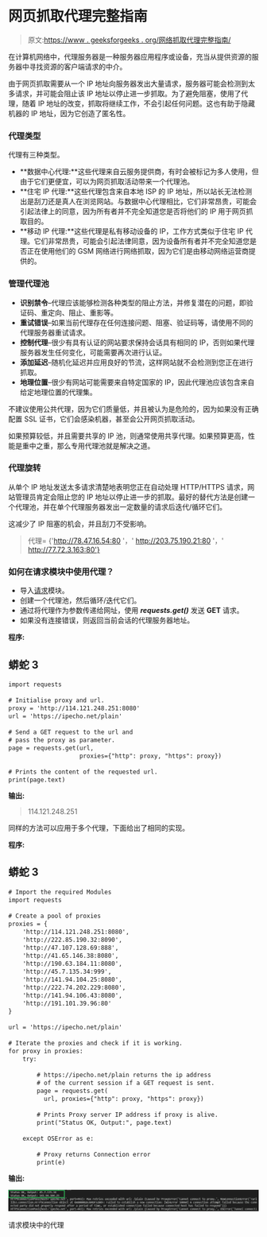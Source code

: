 # 网页抓取代理完整指南

> 原文:[https://www . geeksforgeeks . org/网络抓取代理完整指南/](https://www.geeksforgeeks.org/the-complete-guide-to-proxies-for-web-scraping/)

在计算机网络中，代理服务器是一种服务器应用程序或设备，充当从提供资源的服务器中寻找资源的客户端请求的中介。

由于网页抓取需要从一个 IP 地址向服务器发出大量请求，服务器可能会检测到太多请求，并可能会阻止该 IP 地址以停止进一步抓取。为了避免阻塞，使用了代理，随着 IP 地址的改变，抓取将继续工作，不会引起任何问题。这也有助于隐藏机器的 IP 地址，因为它创造了匿名性。

### 代理类型

代理有三种类型。

*   **数据中心代理:**这些代理来自云服务提供商，有时会被标记为多人使用，但由于它们更便宜，可以为网页抓取活动带来一个代理池。
*   **住宅 IP 代理:**这些代理包含来自本地 ISP 的 IP 地址，所以站长无法检测出是刮刀还是真人在浏览网站。与数据中心代理相比，它们非常昂贵，可能会引起法律上的同意，因为所有者并不完全知道您是否将他们的 IP 用于网页抓取目的。
*   **移动 IP 代理:**这些代理是私有移动设备的 IP，工作方式类似于住宅 IP 代理。它们非常昂贵，可能会引起法律同意，因为设备所有者并不完全知道您是否正在使用他们的 GSM 网络进行网络抓取，因为它们是由移动网络运营商提供的。

### 管理代理池

*   **识别禁令**–代理应该能够检测各种类型的阻止方法，并修复潜在的问题，即验证码、重定向、阻止、重影等。
*   **重试错误**–如果当前代理存在任何连接问题、阻塞、验证码等，请使用不同的代理服务器重试请求。
*   **控制代理**–很少有具有认证的网站要求保持会话具有相同的 IP，否则如果代理服务器发生任何变化，可能需要再次进行认证。
*   **添加延迟**–随机化延迟并应用良好的节流，这样网站就不会检测到您正在进行抓取。
*   **地理位置**–很少有网站可能需要来自特定国家的 IP，因此代理池应该包含来自给定地理位置的代理集。

不建议使用公共代理，因为它们质量低，并且被认为是危险的，因为如果没有正确配置 SSL 证书，它们会感染机器，甚至会公开网页抓取活动。

如果预算较低，并且需要共享的 IP 池，则通常使用共享代理。如果预算更高，性能是重中之重，那么专用代理池就是解决之道。

### **代理旋转**

从单个 IP 地址发送太多请求清楚地表明您正在自动处理 HTTP/HTTPS 请求，网站管理员肯定会阻止您的 IP 地址以停止进一步的抓取。最好的替代方法是创建一个代理池，并在单个代理服务器发出一定数量的请求后迭代/循环它们。

这减少了 IP 阻塞的机会，并且刮刀不受影响。

> 代理= {'http://78.47.16.54:80 '，' http://203.75.190.21:80 '，' http://77.72.3.163:80'}

### 如何在请求模块中使用代理？

*   导入[请求](https://www.geeksforgeeks.org/python-requests-tutorial/)模块。
*   创建一个代理池，然后循环/迭代它们。
*   通过将代理作为参数传递给网址，使用 ***requests.get()*** 发送 **GET** 请求。
*   如果没有连接错误，则返回当前会话的代理服务器地址。

**程序:**

## 蟒蛇 3

```
import requests

# Initialise proxy and url.
proxy = 'http://114.121.248.251:8080'
url = 'https://ipecho.net/plain'

# Send a GET request to the url and
# pass the proxy as parameter.
page = requests.get(url,
                    proxies={"http": proxy, "https": proxy})

# Prints the content of the requested url.
print(page.text)
```

**输出:**

> 114.121.248.251

同样的方法可以应用于多个代理，下面给出了相同的实现。

**程序:**

## 蟒蛇 3

```
# Import the required Modules
import requests

# Create a pool of proxies
proxies = {
    'http://114.121.248.251:8080',
    'http://222.85.190.32:8090',
    'http://47.107.128.69:888',
    'http://41.65.146.38:8080',
    'http://190.63.184.11:8080',
    'http://45.7.135.34:999',
    'http://141.94.104.25:8080',
    'http://222.74.202.229:8080',
    'http://141.94.106.43:8080',
    'http://191.101.39.96:80'
}

url = 'https://ipecho.net/plain'

# Iterate the proxies and check if it is working.
for proxy in proxies:
    try:

        # https://ipecho.net/plain returns the ip address
        # of the current session if a GET request is sent.
        page = requests.get(
          url, proxies={"http": proxy, "https": proxy})

        # Prints Proxy server IP address if proxy is alive.
        print("Status OK, Output:", page.text)

    except OSError as e:

        # Proxy returns Connection error
        print(e)
```

**输出:**

![](img/9644bf7d612f210dad047ab0c6d9363c.png)

请求模块中的代理
